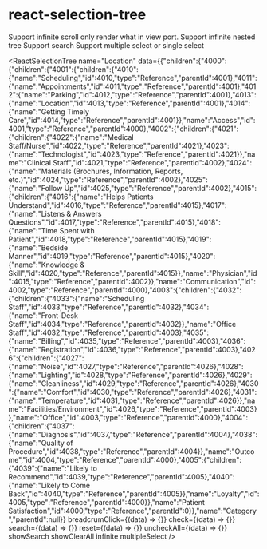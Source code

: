 # react-selection-tree

Support infinite scroll only render what in view port.
Support infinite nested tree
Support search
Support multiple select or single select

<ReactSelectionTree
    name="Location"
    data={{"children":{"4000":{"children":{"4001":{"children":{"4010":{"name":"Scheduling","id":4010,"type":"Reference","parentId":4001},"4011":{"name":"Appointments","id":4011,"type":"Reference","parentId":4001},"4012":{"name":"Parking","id":4012,"type":"Reference","parentId":4001},"4013":{"name":"Location","id":4013,"type":"Reference","parentId":4001},"4014":{"name":"Getting Timely Care","id":4014,"type":"Reference","parentId":4001}},"name":"Access","id":4001,"type":"Reference","parentId":4000},"4002":{"children":{"4021":{"children":{"4022":{"name":"Medical Staff/Nurse","id":4022,"type":"Reference","parentId":4021},"4023":{"name":"Technologist","id":4023,"type":"Reference","parentId":4021}},"name":"Clinical Staff","id":4021,"type":"Reference","parentId":4002},"4024":{"name":"Materials (Brochures, Information, Reports, etc.)","id":4024,"type":"Reference","parentId":4002},"4025":{"name":"Follow Up","id":4025,"type":"Reference","parentId":4002},"4015":{"children":{"4016":{"name":"Helps Patients Understand","id":4016,"type":"Reference","parentId":4015},"4017":{"name":"Listens & Answers Questions","id":4017,"type":"Reference","parentId":4015},"4018":{"name":"Time Spent with Patient","id":4018,"type":"Reference","parentId":4015},"4019":{"name":"Bedside Manner","id":4019,"type":"Reference","parentId":4015},"4020":{"name":"Knowledge & Skill","id":4020,"type":"Reference","parentId":4015}},"name":"Physician","id":4015,"type":"Reference","parentId":4002}},"name":"Communication","id":4002,"type":"Reference","parentId":4000},"4003":{"children":{"4032":{"children":{"4033":{"name":"Scheduling Staff","id":4033,"type":"Reference","parentId":4032},"4034":{"name":"Front-Desk Staff","id":4034,"type":"Reference","parentId":4032}},"name":"Office Staff","id":4032,"type":"Reference","parentId":4003},"4035":{"name":"Billing","id":4035,"type":"Reference","parentId":4003},"4036":{"name":"Registration","id":4036,"type":"Reference","parentId":4003},"4026":{"children":{"4027":{"name":"Noise","id":4027,"type":"Reference","parentId":4026},"4028":{"name":"Lighting","id":4028,"type":"Reference","parentId":4026},"4029":{"name":"Cleanliness","id":4029,"type":"Reference","parentId":4026},"4030":{"name":"Comfort","id":4030,"type":"Reference","parentId":4026},"4031":{"name":"Temperature","id":4031,"type":"Reference","parentId":4026}},"name":"Facilities/Environment","id":4026,"type":"Reference","parentId":4003}},"name":"Office","id":4003,"type":"Reference","parentId":4000},"4004":{"children":{"4037":{"name":"Diagnosis","id":4037,"type":"Reference","parentId":4004},"4038":{"name":"Quality of Procedure","id":4038,"type":"Reference","parentId":4004}},"name":"Outcome","id":4004,"type":"Reference","parentId":4000},"4005":{"children":{"4039":{"name":"Likely to Recommend","id":4039,"type":"Reference","parentId":4005},"4040":{"name":"Likely to Come Back","id":4040,"type":"Reference","parentId":4005}},"name":"Loyalty","id":4005,"type":"Reference","parentId":4000}},"name":"Patient Satisfaction","id":4000,"type":"Reference","parentId":0}},"name":"Category","parentId":null}}
    breadcrumClick={(data) => {}}
    check={(data) => {}}
    search={(data) => {}}
    reset={(data) => {}}
    uncheckAll={(data) => {}}
    showSearch
    showClearAll
    infinite
    multipleSelect
  />
